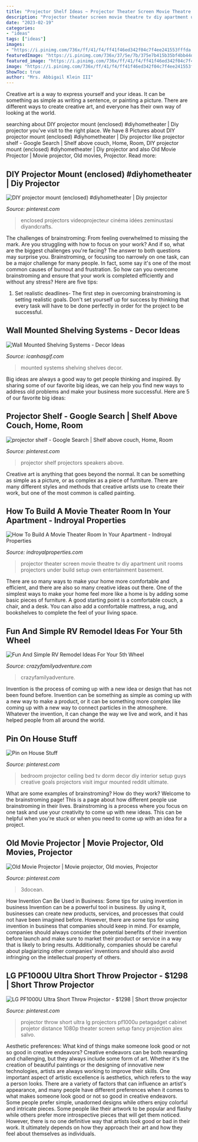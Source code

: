 ```yaml
---
title: "Projector Shelf Ideas ~ Projector Theater Screen Movie Theatre Tv Diy Apartment Unit Rooms Projectors Under Build Setup Own Entertainment Basement"
description: "Projector theater screen movie theatre tv diy apartment unit rooms projectors under build setup own entertainment basement"
date: "2023-02-19"
categories:
- "ideas"
tags: ["ideas"]
images:
- "https://i.pinimg.com/736x/ff/41/f4/ff41f46ed342f04c7f4ee241553fffda.jpg"
featuredImage: "https://i.pinimg.com/736x/37/5e/7b/375e7b415b35bf4bb44d2adb60a7c5b0--bucketlist-ideas-projectors.jpg"
featured_image: "https://i.pinimg.com/736x/ff/41/f4/ff41f46ed342f04c7f4ee241553fffda.jpg"
image: "https://i.pinimg.com/736x/ff/41/f4/ff41f46ed342f04c7f4ee241553fffda.jpg"
ShowToc: true
author: "Mrs. Abbigail Klein III"
---
```



Creative art is a way to express yourself and your ideas. It can be something as simple as writing a sentence, or painting a picture. There are different ways to create creative art, and everyone has their own way of looking at the world.

	

		
searching about DIY projector mount (enclosed) #diyhometheater | Diy projector you've visit to the right place. We have 8 Pictures about DIY projector mount (enclosed) #diyhometheater | Diy projector like projector shelf - Google Search | Shelf above couch, Home, Room, DIY projector mount (enclosed) #diyhometheater | Diy projector and also Old Movie Projector | Movie projector, Old movies, Projector. Read more:
		
    
## DIY Projector Mount (enclosed) #diyhometheater | Diy Projector

<img loading=lazy src="https://i.pinimg.com/originals/d5/06/74/d5067478adbc78b2718b11b878cca0dd.jpg" onerror="this.onerror=null;this.src='https://tse4.mm.bing.net/th?id=OIP.-cLevkHROV9HQiRdtnIwoQAAAA&amp;pid=15.1';" alt="DIY projector mount (enclosed) #diyhometheater | Diy projector">

_Source: pinterest.com_

>enclosed projectors videoprojecteur cinéma idées zeminustasi diyandcrafts. 

	

The challenges of brainstroming: From feeling overwhelmed to missing the mark.
Are you struggling with how to focus on your work? And if so, what are the biggest challenges you're facing? The answer to both questions may surprise you. Brainstroming, or focusing too narrowly on one task, can be a major challenge for many people. In fact, some say it's one of the most common causes of burnout and frustration. 
So how can you overcome brainstroming and ensure that your work is completed efficiently and without any stress? Here are five tips: 

1. Set realistic deadlines- The first step in overcoming brainstroming is setting realistic goals. Don't set yourself up for success by thinking that every task will have to be done perfectly in order for the project to be successful.

    
## Wall Mounted Shelving Systems - Decor Ideas

<img loading=lazy src="https://www.icanhasgif.com/wp-content/uploads/2015/06/Wall-Mounted-Shelving-Systems-957x1024.jpg" onerror="this.onerror=null;this.src='https://tse1.mm.bing.net/th?id=OIP.Yko1MVztiNPLcDje3-I3VQHaH7&amp;pid=15.1';" alt="Wall Mounted Shelving Systems - Decor Ideas">

_Source: icanhasgif.com_

>mounted systems shelving shelves decor. 

	

Big ideas are always a good way to get people thinking and inspired. By sharing some of our favorite big ideas, we can help you find new ways to address old problems and make your business more successful. Here are 5 of our favorite big ideas: 

    
## Projector Shelf - Google Search | Shelf Above Couch, Home, Room

<img loading=lazy src="https://i.pinimg.com/originals/4d/1a/70/4d1a70bc1bc524513ffbad4cf8420f04.jpg" onerror="this.onerror=null;this.src='https://tse1.mm.bing.net/th?id=OIP.mnzy4SbCJFiN_OGclKZfVgHaFj&amp;pid=15.1';" alt="projector shelf - Google Search | Shelf above couch, Home, Room">

_Source: pinterest.com_

>projector shelf projectors speakers above. 

	

Creative art is anything that goes beyond the normal. It can be something as simple as a picture, or as complex as a piece of furniture. There are many different styles and methods that creative artists use to create their work, but one of the most common is called painting.

    
## How To Build A Movie Theater Room In Your Apartment - Indroyal Properties

<img loading=lazy src="https://indroyalproperties.com/wp-content/uploads/2016/04/projector.jpg" onerror="this.onerror=null;this.src='https://tse4.mm.bing.net/th?id=OIP.U4E8ltB16xZUlUAhVsS7vQHaE8&amp;pid=15.1';" alt="How To Build A Movie Theater Room In Your Apartment - Indroyal Properties">

_Source: indroyalproperties.com_

>projector theater screen movie theatre tv diy apartment unit rooms projectors under build setup own entertainment basement. 

	

There are so many ways to make your home more comfortable and efficient, and there are also so many creative ideas out there. One of the simplest ways to make your home feel more like a home is by adding some basic pieces of furniture. A good starting point is a comfortable couch, a chair, and a desk. You can also add a comfortable mattress, a rug, and bookshelves to complete the feel of your living space.

    
## Fun And Simple RV Remodel Ideas For Your 5th Wheel

<img loading=lazy src="https://cdn.crazyfamilyadventure.com/wp-content/uploads/2020/08/Bedroom.jpg?strip=all&amp;lossy=1&amp;resize=800%2C600" onerror="this.onerror=null;this.src='https://tse3.mm.bing.net/th?id=OIP.WHZFqv2tqtOLANdj8vRUuAHaFj&amp;pid=15.1';" alt="Fun And Simple RV Remodel Ideas For Your 5th Wheel">

_Source: crazyfamilyadventure.com_

>crazyfamilyadventure. 

	

Invention is the process of coming up with a new idea or design that has not been found before. Invention can be something as simple as coming up with a new way to make a product, or it can be something more complex like coming up with a new way to connect particles in the atmosphere. Whatever the invention, it can change the way we live and work, and it has helped people from all around the world.

    
## Pin On House Stuff

<img loading=lazy src="https://i.pinimg.com/736x/37/5e/7b/375e7b415b35bf4bb44d2adb60a7c5b0--bucketlist-ideas-projectors.jpg" onerror="this.onerror=null;this.src='https://tse4.mm.bing.net/th?id=OIP.pNJQX-Am85FH_-wPGo_HmQHaJ3&amp;pid=15.1';" alt="Pin on House Stuff">

_Source: pinterest.com_

>bedroom projector ceiling bed tv dorm decor diy interior setup guys creative goals projectors visit imgur mounted reddit ultimate. 

	

What are some examples of brainstroming? How do they work?
Welcome to the brainstroming page! This is a page about how different people use brainstroming in their lives. Brainstroming is a process where you focus on one task and use your creativity to come up with new ideas. This can be helpful when you're stuck or when you need to come up with an idea for a project.

    
## Old Movie Projector | Movie Projector, Old Movies, Projector

<img loading=lazy src="https://i.pinimg.com/736x/ff/41/f4/ff41f46ed342f04c7f4ee241553fffda.jpg" onerror="this.onerror=null;this.src='https://tse3.mm.bing.net/th?id=OIP.HM4VVrRCs26PCTAnj2hiCwHaHa&amp;pid=15.1';" alt="Old Movie Projector | Movie projector, Old movies, Projector">

_Source: pinterest.com_

>3docean. 

	

How Invention Can Be Used in Business: Some tips for using invention in business
Invention can be a powerful tool in business. By using it, businesses can create new products, services, and processes that could not have been imagined before. However, there are some tips for using invention in business that companies should keep in mind. For example, companies should always consider the potential benefits of their invention before launch and make sure to market their product or service in a way that is likely to bring results. Additionally, companies should be careful about plagiarizing other companies’ inventions and should also avoid infringing on the intellectual property of others.

    
## LG PF1000U Ultra Short Throw Projector - $1298 | Short Throw Projector

<img loading=lazy src="https://i.pinimg.com/736x/8c/73/fd/8c73fd6b5837e104c1cf1d5e4aa886dd--short-throw-projector-tech-gadgets.jpg" onerror="this.onerror=null;this.src='https://tse1.mm.bing.net/th?id=OIP.HcgqpLpCKTGldIEiMW1zLQHaHa&amp;pid=15.1';" alt="LG PF1000U Ultra Short Throw Projector - $1298 | Short throw projector">

_Source: pinterest.com_

>projector throw short ultra lg projectors pf1000u petagadget cabinet projetor distance 1080p theater screen setup fancy projection alex salvo. 

	

Aesthetic preferences: What kind of things make someone look good or not so good in creative endeavors?
Creative endeavors can be both rewarding and challenging, but they always include some form of art. Whether it's the creation of beautiful paintings or the designing of innovative new technologies, artists are always working to improve their skills. One important aspect of artistic excellence is aesthetics, which refers to the way a person looks. There are a variety of factors that can influence an artist's appearance, and many people have different preferences when it comes to what makes someone look good or not so good in creative endeavors. Some people prefer simple, unadorned designs while others enjoy colorful and intricate pieces. Some people like their artwork to be popular and flashy while others prefer more introspective pieces that will get them noticed. However, there is no one definitive way that artists look good or bad in their work. It ultimately depends on how they approach their art and how they feel about themselves as individuals.

